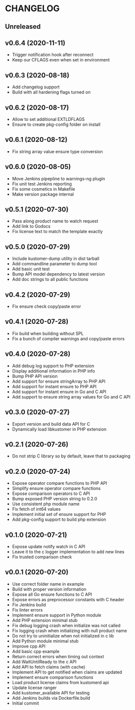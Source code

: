 # CHANGELOG

## Unreleased



## v0.6.4 (2020-11-11)

- Trigger notification hook after reconnect
- Keep our CFLAGS even when set in environment


## v0.6.3 (2020-08-18)

- Add changelog support
- Build with all hardening flags turned on


## v0.6.2 (2020-08-17)

- Allow to set additional EXTLDFLAGS
- Ensure to create pkg-config folder on install


## v0.6.1 (2020-08-12)

- Fix string array value ensure type conversion


## v0.6.0 (2020-08-05)

- Move Jenkins pipepline to warnings-ng plugin
- Fix unit test Jenkins reporting
- Fix some cosmetics in Makefile
- Make version package internal


## v0.5.1 (2020-07-30)

- Pass along product name to watch request
- Add link to Godocs
- Fix license text to match the template exactly


## v0.5.0 (2020-07-29)

- Include kustomer-dump utility in dist tarball
- Add commandline parameter to dump tool
- Add basic unit test
- Bump API model dependency to latest version
- Add doc strings to all public functions


## v0.4.2 (2020-07-29)

- Fix ensure check copy/paste error


## v0.4.1 (2020-07-28)

- Fix build when building without SPL
- Fix a bunch of compiler warnings and copy/paste errors


## v0.4.0 (2020-07-28)

- Add debug log support to PHP extension
- Display additional information in PHP info
- Bump PHP API version
- Add support for ensure stringArray to PHP API
- Add support for instant ensure to PHP API
- Add support for instant ensure in Go and C API
- Add support to ensure string array values for Go and C API


## v0.3.0 (2020-07-27)

- Export version and build data API for C
- Dynamically load libkustomer in PHP extension


## v0.2.1 (2020-07-26)

- Do not strip C library so by default, leave that to packaging


## v0.2.0 (2020-07-24)

- Expose operator compare functions to PHP API
- Simplify ensure operator compare functions
- Expose comparison operators to C API
- Bump exposed PHP version string to 0.2.0
- Use consistent php module name
- Fix fetch of int64 values
- Implement initial set of ensure support for PHP
- Add pkg-config support to build php extension


## v0.1.0 (2020-07-21)

- Expose update notify watch in C API
- Leave it to the c logger implementation to add new lines
- Fix trusted comparison check


## v0.0.1 (2020-07-20)

- Use correct folder name in example
- Build with proper version information
- Expose all Go ensure functions to C API
- Expose errors as preprocessor constants with C header
- Fix Jenkins build
- Fix linter errors
- Implement ensure support in Python module
- Add PHP extension minimal stub
- Fix debug logging crash when initialize was not called
- Fix logging crash when initializing with null product name
- Do not try to uninitialize when not initialized in c lib
- Add Python module minimal stub
- Improve cpp API
- Add basic cpp example
- Return correct errors when timing out context
- Add WaitUntilReady to the c API
- Add API to fetch claims (with cache)
- Implement API to get notified when claims are updated
- Implement ensure comparison functions
- Load product license claims from kustomerd api
- Update license ranger
- Add kustomer_available API for testing
- Add Jenkins builds via Dockerfile.build
- Initial commit

